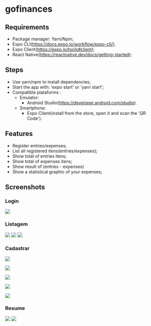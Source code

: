 # gofinances

## Requirements

- Package manager: Yarn/Npm;
- Expo CLI(https://docs.expo.io/workflow/expo-cli/);
- Expo Client(https://expo.io/tools#client);
- React Native(https://reactnative.dev/docs/getting-started);

## Steps

- Use yarn/npm to install dependencies;
- Start the app with: 'expo start' or 'yarn start';
- Compatible plataforms :
  - Emulator:
    - Android Studio(https://developer.android.com/studio).
  - Smartphone:
    - Expo Client(install from the store, open it and scan the 'QR Code').

## Features

- Register entries/expenses;
- List all registered itens(entries/expenses);
- Show total of entries itens;
- Show total of expenses itens;
- Show result of (entries - expenses)
- Show a statistical graphic of your expenses;
## Screenshots

### Login

![](assets/login.png)

### Listagem

![](assets/mainIncomeCard.png)
![](assets/mainOutcomeCard.png)
![](assets/mainTotalCard.png)

### Cadastrar

![](assets/register.png)

![](assets/categoryList.png)

![](assets/category.png)

![](assets/registerOutcomeEx.png)

![](assets/registerIncomeEx.png)

### Resume

![](assets/resume.png)
![](assets/resumeCategory.png)

